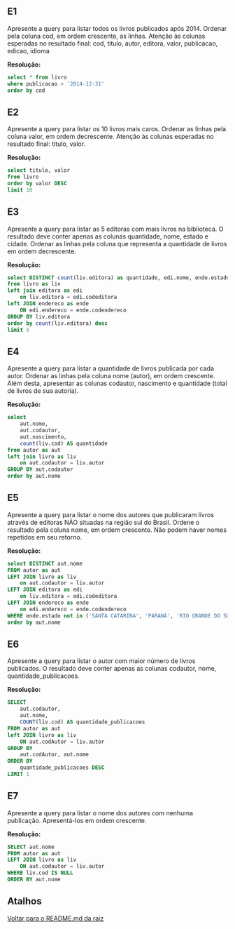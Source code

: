 ## E1
Apresente a query para listar todos os livros publicados após 2014. Ordenar pela coluna cod, em ordem crescente, as linhas.  Atenção às colunas esperadas no resultado final: cod, titulo, autor, editora, valor, publicacao, edicao, idioma

**Resolução:**

```sql
select * from livro
where publicacao > '2014-12-31'
order by cod
```

## E2
Apresente a query para listar os 10 livros mais caros. Ordenar as linhas pela coluna valor, em ordem decrescente.  Atenção às colunas esperadas no resultado final:  titulo, valor.

**Resolução:**

```sql
select titulo, valor
from livro
order by valor DESC
limit 10
```

## E3
 Apresente a query para listar as 5 editoras com mais livros na biblioteca. O resultado deve conter apenas as colunas quantidade, nome, estado e cidade. Ordenar as linhas pela coluna que representa a quantidade de livros em ordem decrescente.

 **Resolução:**

```sql
select DISTINCT count(liv.editora) as quantidade, edi.nome, ende.estado, ende.cidade
from livro as liv
left join editora as edi
	on liv.editora = edi.codeditora
left JOIN endereco as ende
	ON edi.endereco = ende.codendereco
GROUP BY liv.editora
order by count(liv.editora) desc
limit 5
```

## E4
Apresente a query para listar a quantidade de livros publicada por cada autor. Ordenar as linhas pela coluna nome (autor), em ordem crescente. Além desta, apresentar as colunas codautor, nascimento e quantidade (total de livros de sua autoria).

 **Resolução:**

```sql
select 
	aut.nome, 
	aut.codautor,
    aut.nascimento,
    count(liv.cod) AS quantidade
from autor as aut
left join livro as liv
	on aut.codautor = liv.autor
GROUP BY aut.codautor
order by aut.nome
```

## E5
Apresente a query para listar o nome dos autores que publicaram livros através de editoras NÃO situadas na região sul do Brasil. Ordene o resultado pela coluna nome, em ordem crescente. Não podem haver nomes repetidos em seu retorno.

 **Resolução:**

```sql
select DISTINCT aut.nome 
FROM autor as aut 
LEFT JOIN livro as liv 
	on aut.codautor = liv.autor
LEFT JOIN editora as edi 
	on liv.editora = edi.codeditora
LEFT JOIN endereco as ende
	on edi.endereco = ende.codendereco
WHERE ende.estado not in ('SANTA CATARINA', 'PARANÁ', 'RIO GRANDE DO SUL')
order by aut.nome
```

## E6
Apresente a query para listar o autor com maior número de livros publicados. O resultado deve conter apenas as colunas codautor, nome, quantidade_publicacoes.

 **Resolução:**

```sql
SELECT
    aut.codautor,
    aut.nome,
    COUNT(liv.cod) AS quantidade_publicacoes
FROM autor as aut
left JOIN livro as liv 
	ON aut.codAutor = liv.autor
GROUP BY
    aut.codAutor, aut.nome
ORDER BY
    quantidade_publicacoes DESC
LIMIT 1
```

## E7
Apresente a query para listar o nome dos autores com nenhuma publicação. Apresentá-los em ordem crescente.

 **Resolução:**

```sql
SELECT aut.nome
FROM autor as aut
LEFT JOIN livro as liv
	ON aut.codautor = liv.autor
WHERE liv.cod IS NULL
ORDER BY aut.nome
```

## Atalhos
[Voltar para o README.md da raiz](/README.md)